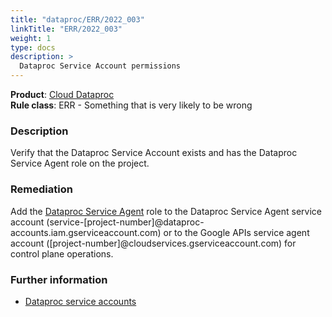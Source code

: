 ```yaml
---
title: "dataproc/ERR/2022_003"
linkTitle: "ERR/2022_003"
weight: 1
type: docs
description: >
  Dataproc Service Account permissions
---
```


**Product**: [Cloud Dataproc](https://cloud.google.com/dataproc)\
**Rule class**: ERR - Something that is very likely to be wrong

### Description

Verify that the Dataproc Service Account exists and has the Dataproc Service
Agent role on the project.

### Remediation

Add the [Dataproc Service
Agent](https://cloud.google.com/iam/docs/understanding-roles#dataproc.serviceAgent)
role to the Dataproc Service Agent service account (service-[project-number]@dataproc-accounts.iam.gserviceaccount.com)
or to the Google APIs service agent account ([project-number]@cloudservices.gserviceaccount.com) for control plane operations.

### Further information

- [Dataproc service accounts](https://cloud.google.com/dataproc/docs/concepts/configuring-clusters/service-accounts.md#dataproc_service_accounts_2)
